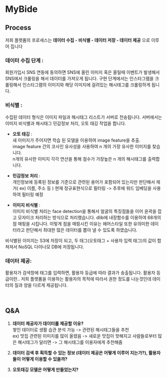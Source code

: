 # MyBide
 
## Process

저희 플랫폼의 프로세스는 **데이터 수집 - 비식별 - 데이터 저장 - 데이터 제공** 으로 이루어 집니다

### 데이터 수집 단계 :

회원가입시 SNS 연동에 동의하면 SNS에 올린 이미지 혹은 올릴때 이벤트가 발생해서
SNS에서 크롤링을 해서 데이터를 가져오게 됩니다. 구현 단계에서는 인스타그램을 크롤링해서
인스타그램의 이미지와 해당 이미지에 걸려있는 해시태그를 크롤링하게 됩니다.

### 비식별 :
수집된 데이터 형식은 이미지 파일과 해시태그 리스트가 서버로 전송됩니다.
서버에서는 이미지 비식별과 해시태그 민감정보 처리, 오토 태깅 작업을 합니다.


- **오토 태깅** :<br>
새 이미지가 주어지면 학습 된 모델을 이용하여 image feature을 추출.<br>
image feature 간의 코사인 유사성을 사용하여 n 개의 가장 유사한 이미지를 찾습니다.<br>
n개의 유사한 이미지 각각 연산을 통해 점수가 가장높은 n 개의 해시태그를 출력합니다.

- **민감정보 처리** : <br>
개인정보에 등록된 정보를 기준으로 관련된 용어가 포함되어 있는지만 판단해서 제거( ex) 이름, 주소 등 )
현재 정규표현식으로 필터링 -> 추후에 워드 임베딩을 사용하여 필터링 예정

- **이미지 비식별** : <br> 
이미지 비식별 처리는 face detection을 통해서 얼굴의 특징점들을 이어 윤곽을 잡고 모자이크 처리하는 방식으로 처리했습니다.
dlib에 내장함수를 이용하여 68개의 점 매핑을 시킵니다. 이렇게 점을 매핑시킨 이유는
헤어스타일 또한 유의미한 데이터라고 판단해서 최대한 많은 데이터를 뽑아 낼 수 있도록 하였습니다.


비식별된 이미지는 S3에 저장이 되고, 두 태그(오토태그 + 사용자 입력 태그)의 값이 합쳐져서 NoSQL 다이나모 DB에 저장됩니다.


### 데이터 제공: 

활용자가 검색창에 태그를 입력하면, 활용자 등급에 따라 결과가 송출됩니다. 활용자 등급이란.. 저희 플랫폼을 이용하는 활용자의 목적에 따라서 권한 정도를 나눈것인데 데이터의 질과 양을 다르게 제공됩니다.


<br>

## Q&A

1. **데이터 제공자가 데이터를 제공할 이유?**<br>
    쌓인 데이터로 생활 습관 분석 가능 -> 관련된 해시태그들을 추천<br>
    ex) 맛집 관련된 이미지를 많이 올렸음 -> 새로운 맛집이 핫해지고 사람들로부터 많은 해시태그가 달리면 -> 그 해시태그를 이용자에게 추천해줌

2. **데이터 검색 후 획득할 수 있는 정보 (데이터 제공은 어떻게 이루어 지는가?), 활용자들이 어떻게 이용할 수 있을까?**

3. **오토태깅 모델은 어떻게 만들었는지?**
